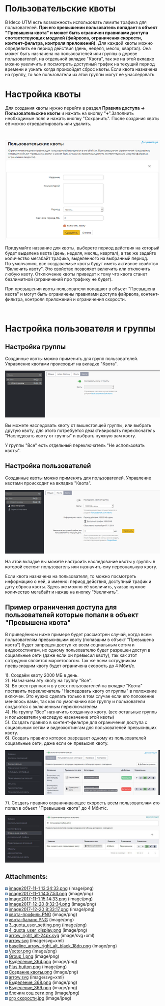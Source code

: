 # Пользовательские квоты

В Ideco UTM есть возможность использовать лимиты трафика для
пользователей. **При его превышении пользователь попадает в
объект "Превышена квота" и может быть ограничен правилами доступа
соответствующих модулей (файрвола, ограничения скорости,
контент-фильтра, контроля приложений)**. Для каждой квоты можно
определить ее период действия (день, неделя, месяц, квартал). Она может
быть назначена на пользователей или группы в дереве пользователей, на
отдельной вкладке "Квота", так же на этой вкладке можно увеличить и
посмотреть доступный трафик на текущий период времени и узнать когда
произойдет сброс квоты. Если квота назначена на группу, то все
пользователи из этой группы могут ее унаследовать.

# Настройка квоты

Для создания квоты нужно перейти в раздел **Правила доступа -\>
Пользовательские квоты** и нажать на кнопку "**+**".Заполнить
необходимые поля и нажать кнопку "Сохранить". После создания квоты её
можно отредактировать или удалить.

 

![](attachments/4981951/11239529.png)

Придумайте название для квоты, выберете период действия на который будет
выделена квота (день, неделя, месяц, квартал), а так же задайте
количество мегабайт трафика, выделенного на выбранный период.  
По умолчанию, все создаваемые квоты будут иметь активное свойство
"Включить квоту". Это свойство позволяет включить или отключить
любую квоту. Отключение квоты приведет к тому что квота станет
безлимитной (ограничений про трафику не будет).

При превышении квоты пользователи попадают в объект "Превышена квота" и
могут быть ограничены правилами доступа файрвола, контент-фильтра,
контроля приложений и ограничения скорости.

 

# Настройка пользователя и группы

## Настройка группы

Созданные квоты можно применить для групп пользователей. Управление
квотами происходит на вкладке "Квота".

  
![](attachments/4981951/11239555.png)

Вы можете наследовать квоту от вышестоящей группы, или выбрать другую
квоту, для этого потребуется дезактивировать переключатель
"Наследовать квоту от группы" и выбрать нужную вам квоту.

У группы "Все" есть отдельный переключатель "Не использовать квоты".

## Настройка пользователей

Созданные квоты можно применять для пользователей. Управление квотами
происходит на вкладке "Квота".

![](attachments/4981951/11239556.png)

На этой вкладке вы можете настроить наследование квоты у группы в
которой состоит пользователь или назначить ему персональную
квоту.

Если квота назначена на пользователя, то можно посмотреть информацию о
ней, а именно: период действия, доступный трафик и дату сброса квоты.
Здесь же можно её увеличить, указав нужное количество мегабайт и нажав
на кнопку "Увеличить".

## Пример ограничения доступа для пользователей которые попали в объект "Превышена квота"

В приведённом ниже примере будет рассмотрен случай, когда всем
пользователям превысившим квоту (попавшим в объект "Превышена
квота") будет запрещен доступ ко всем социальным сетям и
видеохостингам, но одному пользователю будет разрешен
доступ в социальные сети (даже если он превысил квоту), так как
этот сотрудник является маркетологом. Так же всем сотрудникам
превысившим квоту будет ограничена скорость до 4 Мбит/с.

1). Создаём квоту 2000 МБ в день.  
2). Назначаем эту квоту на группу "Все".  
3). Во всех группах и в у всех пользователей на вкладке "Квота"
поставить переключатель "Наследовать квоту от группы" в
положение включен. Это нужно сделать только в том случае если
его положение менялось вами, так как по умолчанию все группу и
пользователи создаются с включенным переключателем.  
4). На группу "Все" назначить созданную квоту. (все остальные группы и
пользователи унаследую назначение этой квоты)  
5). Создать правило в контент-фильтре для ограничения доступа с
социальным сетям и видеохостингам для пользователей превысивших
квоту.  
6). Создать правило которое разрешает одному из пользователей социальные
сети, даже если он превысил квоту.

![](attachments/4981951/11436101.png)

7). Создать правило ограничивающее скорость всем пользователям кто попал
в объект "Превышена квота" до 4 Мбит/с.

![](attachments/4981951/11436102.jpg)

<div class="pageSectionHeader">

## Attachments:

</div>

<div class="greybox" data-align="left">

![](images/icons/bullet_blue.gif) [image2017-11-1
13:34:33.png](attachments/4981951/5472480.png) (image/png)  
![](images/icons/bullet_blue.gif) [image2017-11-1
14:57:53.png](attachments/4981951/5472485.png) (image/png)  
![](images/icons/bullet_blue.gif) [image2017-11-1
15:14:33.png](attachments/4981951/5472489.png) (image/png)  
![](images/icons/bullet_blue.gif) [image2017-12-20
8:32:34.png](attachments/4981951/5832795.png) (image/png)  
![](images/icons/bullet_blue.gif) [image2017-12-20
8:33:17.png](attachments/4981951/5832796.png) (image/png)  
![](images/icons/bullet_blue.gif)
[квота-профиль.PNG](attachments/4981951/6357105.png)
(image/png)  
![](images/icons/bullet_blue.gif)
[квота-баланс.PNG](attachments/4981951/6357106.png)
(image/png)  
![](images/icons/bullet_blue.gif)
[3\_quota\_user\_setting.png](attachments/4981951/6586783.png)
(image/png)  
![](images/icons/bullet_blue.gif)
[4\_quota\_user\_display.png](attachments/4981951/6586785.png)
(image/png)  
![](images/icons/bullet_blue.gif)
[arrow\_right\_alt-24px.svg](attachments/4981951/11239522.svg)
(image/svg+xml)  
![](images/icons/bullet_blue.gif)
[arrow.svg](attachments/4981951/11239530.svg) (image/svg+xml)  
![](images/icons/bullet_blue.gif)
[baseline\_arrow\_right\_alt\_black\_18dp.png](attachments/4981951/11239524.png)
(image/png)  
![](images/icons/bullet_blue.gif)
[Vector.png](attachments/4981951/11239525.png) (image/png)  
![](images/icons/bullet_blue.gif) [Group
1.png](attachments/4981951/11239526.png) (image/png)  
![](images/icons/bullet_blue.gif)
[Выделение\_364.png](attachments/4981951/11239527.png)
(image/png)  
![](images/icons/bullet_blue.gif) [Plus
button.png](attachments/4981951/11239528.png) (image/png)  
![](images/icons/bullet_blue.gif) [Создание
квоты.png](attachments/4981951/11239529.png) (image/png)  
![](images/icons/bullet_blue.gif)
[arrow.svg](attachments/4981951/11239523.svg) (image/svg+xml)  
![](images/icons/bullet_blue.gif)
[Выделение\_368.png](attachments/4981951/11239555.png)
(image/png)  
![](images/icons/bullet_blue.gif)
[Выделение\_369.png](attachments/4981951/11239556.png)
(image/png)  
![](images/icons/bullet_blue.gif) [блочим соц
сети.png](attachments/4981951/11436101.png) (image/png)  
![](images/icons/bullet_blue.gif) [огр
скорости.jpg](attachments/4981951/11436102.jpg) (image/jpeg)  

</div>
